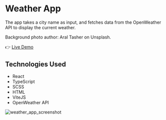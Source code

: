 # Weather App

The app takes a city name as input, and fetches data from the OpenWeather API to display the current weather.

Background photo author: Aral Tasher on Unsplash.

:point_right: [Live Demo](https://rimasem.github.io/react-weather-app/)

## Technologies Used
- React
- TypeScript
- SCSS
- HTML
- ViteJS
- OpenWeather API

![weather_app_screenshot](https://user-images.githubusercontent.com/98835134/219605179-234855b4-db40-4014-8a25-696446362f5e.png)
